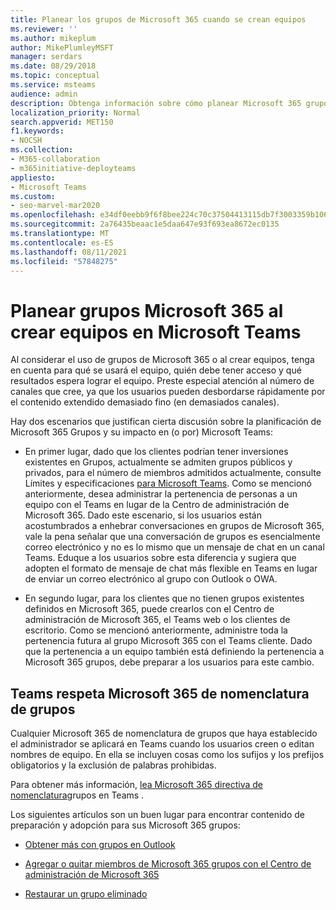```yaml
---
title: Planear los grupos de Microsoft 365 cuando se crean equipos
ms.reviewer: ''
ms.author: mikeplum
author: MikePlumleyMSFT
manager: serdars
ms.date: 08/29/2018
ms.topic: conceptual
ms.service: msteams
audience: admin
description: Obtenga información sobre cómo planear Microsoft 365 grupos en Teams, incluidas las diferencias entre grupos & Teams conversaciones y cómo Teams directiva de nomenclatura de grupos.
localization_priority: Normal
search.appverid: MET150
f1.keywords:
- NOCSH
ms.collection:
- M365-collaboration
- m365initiative-deployteams
appliesto:
- Microsoft Teams
ms.custom:
- seo-marvel-mar2020
ms.openlocfilehash: e34df0eebb9f6f8bee224c70c37504413115db7f3003359b1060f85ca17bec86
ms.sourcegitcommit: 2a76435beaac1e5daa647e93f693ea8672ec0135
ms.translationtype: MT
ms.contentlocale: es-ES
ms.lasthandoff: 08/11/2021
ms.locfileid: "57848275"
---
```

# <a name="plan-for-microsoft-365-groups-when-creating-teams-in-microsoft-teams"></a>Planear grupos Microsoft 365 al crear equipos en Microsoft Teams

Al considerar el uso de grupos de Microsoft 365 o al crear equipos, tenga en cuenta para qué se usará el equipo, quién debe tener acceso y qué resultados espera lograr el equipo. Preste especial atención al número de canales que cree, ya que los usuarios pueden desbordarse rápidamente por el contenido extendido demasiado fino (en demasiados canales).

Hay dos escenarios que justifican cierta discusión sobre la planificación de Microsoft 365 Grupos y su impacto en (o por) Microsoft Teams:

-   En primer lugar, dado que los clientes podrían tener inversiones existentes en Grupos, actualmente se admiten grupos públicos y privados, para el número de miembros admitidos actualmente, consulte Límites y especificaciones [para Microsoft Teams](./limits-specifications-teams.md). Como se mencionó anteriormente, desea administrar la pertenencia de personas a un equipo con el Teams en lugar de la Centro de administración de Microsoft 365. Dado este escenario, si los usuarios están acostumbrados a enhebrar conversaciones en grupos de Microsoft 365, vale la pena señalar que una conversación de grupos es esencialmente correo electrónico y no es lo mismo que un mensaje de chat en un canal Teams. Eduque a los usuarios sobre esta diferencia y sugiera que adopten el formato de mensaje de chat más flexible en Teams en lugar de enviar un correo electrónico al grupo con Outlook o OWA.

-   En segundo lugar, para los clientes que no tienen grupos existentes definidos en Microsoft 365, puede crearlos con el Centro de administración de Microsoft 365, el Teams web o los clientes de escritorio. Como se mencionó anteriormente, administre toda la pertenencia futura al grupo Microsoft 365 con el Teams cliente. Dado que la pertenencia a un equipo también está definiendo la pertenencia a Microsoft 365 grupos, debe preparar a los usuarios para este cambio.

## <a name="teams-respects-microsoft-365-groups-naming-policy"></a>Teams respeta Microsoft 365 de nomenclatura de grupos

Cualquier Microsoft 365 de nomenclatura de grupos que haya establecido el administrador se aplicará en Teams cuando los usuarios creen o editan nombres de equipo. En ella se incluyen cosas como los sufijos y los prefijos obligatorios y la exclusión de palabras prohibidas.

Para obtener más información, [lea Microsoft 365 directiva de nomenclatura](https://support.office.com/article/Office-365-Groups-Naming-Policy-6ceca4d3-cad1-4532-9f0f-d469dfbbb552)grupos en Teams .

Los siguientes artículos son un buen lugar para encontrar contenido de preparación y adopción para sus Microsoft 365 grupos:

-   [Obtener más con grupos en Outlook](https://support.office.com/article/Get-more-with-Office-365-Groups-in-Outlook-93132800-5b11-49de-8cc2-605b6075b2b9)

-   [Agregar o quitar miembros de Microsoft 365 grupos con el Centro de administración de Microsoft 365](https://support.office.com/article/Manage-Group-membership-in-the-Office-365-admin-center-e186d224-a324-4afa-8300-0e4fc0c3000a)

-   [Restaurar un grupo eliminado](/microsoft-365/admin/create-groups/restore-deleted-group)
